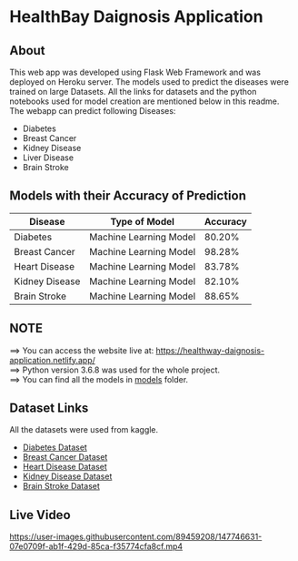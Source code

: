 # HealthBay Daignosis Application

## About

This web app was developed using Flask Web Framework and was deployed on Heroku server. The models used to predict the diseases were trained on large Datasets. All the links for datasets and the python notebooks used for model creation are mentioned below in this readme. The webapp can predict following Diseases:

- Diabetes
- Breast Cancer
- Kidney Disease
- Liver Disease
- Brain Stroke

## Models with their Accuracy of Prediction

| Disease        | Type of Model            | Accuracy |
| -------------- | ------------------------ | -------- |
| Diabetes       | Machine Learning Model   | 80.20%   |
| Breast Cancer  | Machine Learning Model   | 98.28%   |
| Heart Disease  | Machine Learning Model   | 83.78%   |
| Kidney Disease | Machine Learning Model   | 82.10%   |
| Brain Stroke   | Machine Learning Model   | 88.65%   |

## NOTE

==> You can access the website live at: https://healthway-daignosis-application.netlify.app/ <br>
==> Python version 3.6.8 was used for the whole project.<br>
==> You can find all the models in [models](https://github.com/rohitsahu70/HEALTHWAY-WEBSITE-NETLIFY-) folder.

## Dataset Links

All the datasets were used from kaggle.

- [Diabetes Dataset](https://www.kaggle.com/uciml/pima-indians-diabetes-database)
- [Breast Cancer Dataset](https://www.kaggle.com/uciml/breast-cancer-wisconsin-data)
- [Heart Disease Dataset](https://www.kaggle.com/ronitf/heart-disease-uci)
- [Kidney Disease Dataset](https://www.kaggle.com/mansoordaku/ckdisease)
- [Brain Stroke Dataset](https://www.kaggle.com/fedesoriano/stroke-prediction-dataset)

## Live Video 
https://user-images.githubusercontent.com/89459208/147746631-07e0709f-ab1f-429d-85ca-f35774cfa8cf.mp4
